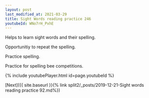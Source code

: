 ```yaml
---
layout: post
last_modified_at: 2021-03-29
title: Sight Words reading practice 246
youtubeId: WNo7rH_PxhE
---
```

 
 
Helps to learn sight words and their spelling.

Opportunitiy to repeat the spelling. 

Practice spelling. 
 
Practice for spelling bee competitions. 
 
{% include youtubePlayer.html id=page.youtubeId %}
 
 

[Next]({{ site.baseurl }}{% link  split2/_posts/2019-12-21-Sight words reading practice 92.md%})
 

